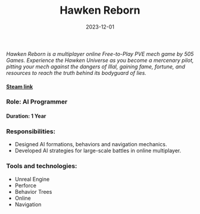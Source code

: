 ﻿---
title: "Hawken Reborn"
description: "Multiplayer online Free-to-Play PVE mech game. <br> Worked as AI Programmer for 1 year"
date: 2023-12-01
image:
  path: assets/img/hawken/hawken.jpg # Add image post (optional)
platforms:
  - "fa-brands fa-steam"
---

*Hawken Reborn is a multiplayer online Free-to-Play PVE mech game by 505 Games. Experience the Hawken Universe as you
become a mercenary pilot, pitting your mech against the dangers of Illal, gaining fame, fortune, and resources to reach 
the truth behind its bodyguard of lies.*
#### [Steam link](https://store.steampowered.com/app/705040/HAWKEN_REBORN/)

### Role: AI Programmer
#### Duration: 1 Year
### Responsibilities:
* Designed AI formations, behaviors and navigation mechanics.
* Developed AI strategies for large-scale battles in online multiplayer.

### Tools and technologies:
* Unreal Engine
* Perforce
* Behavior Trees
* Online
* Navigation

